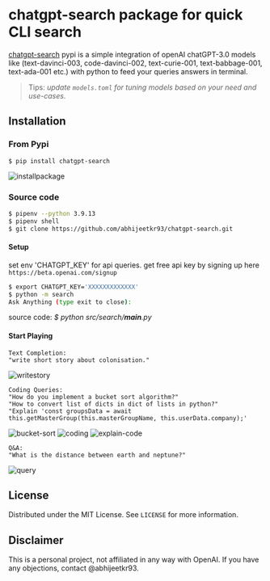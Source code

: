 # chatgpt-search package for quick CLI search

[chatgpt-search](https://pypi.org/project/chatgpt-search/) pypi is a simple integration of openAI chatGPT-3.0 models like (text-davinci-003, code-davinci-002, text-curie-001, text-babbage-001, text-ada-001 etc.) with python 
to feed your queries answers in terminal.

> Tips: *update ```models.toml``` for tuning models based on your need and use-cases.* 

## Installation
### From Pypi
```
$ pip install chatgpt-search
```
![installpackage](https://media.giphy.com/media/hWJGpCAAclpyqyPoeN/giphy.gif)

### Source code
```sh
$ pipenv --python 3.9.13
$ pipenv shell
$ git clone https://github.com/abhijeetkr93/chatgpt-search.git
```

#### Setup
set env 'CHATGPT_KEY' for api queries. get free api key by signing up here `https://beta.openai.com/signup`

```sh
$ export CHATGPT_KEY='XXXXXXXXXXXXX'
$ python -m search
Ask Anything (type exit to close):
```
source code: *$ python src/search/__main__.py*

#### Start Playing
```
Text Completion: 
"write short story about colonisation."
```
![writestory](https://media.giphy.com/media/e09ykfVdv4IDybFhpQ/giphy.gif)

```
Coding Queries:
"How do you implement a bucket sort algorithm?"
"How to convert list of dicts in dict of lists in python?"
"Explain 'const groupsData = await this.getMasterGroup(this.masterGroupName, this.userData.company);'
```
![bucket-sort](https://media.giphy.com/media/yZtKPeVHgkYzKt5WgO/giphy.gif)
![coding](https://media.giphy.com/media/WtLlMXD8TZ2CcrLgAs/giphy.gif)
![explain-code](https://media.giphy.com/media/yHBfRBn0IGH6zvuOZd/giphy.gif)

```
Q&A: 
"What is the distance between earth and neptune?"
```
![query](https://media.giphy.com/media/NmpD5uzyLOZxPQq3Qq/giphy.gif)
## License

Distributed under the MIT License. See `LICENSE` for more information.

## Disclaimer

This is a personal project, not affiliated in any way with OpenAI. If you have any objections, contact @abhijeetkr93.

